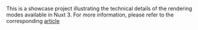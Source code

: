 This is a showcase project illustrating the technical details of the rendering modes available in Nuxt 3. For more information, please refer to the corresponding [article](https://blog.risingstack.com/nuxt-3-rendering-modes/) 